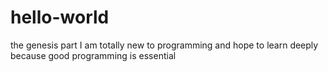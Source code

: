 # hello-world
the genesis part
I am totally new to programming and hope to learn deeply because good programming is essential
